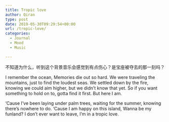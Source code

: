 ```yaml
---
title: Tropic love
author: Qiran
type: post
date: 2019-05-30T09:29:54+00:00
url: /tropic-love/
categories:
  - Journal
  - Mood
  - Music

---
```

<figure class="wp-block-embed-youtube wp-block-embed is-type-video is-provider-youtube wp-embed-aspect-16-9 wp-has-aspect-ratio">

<div class="wp-block-embed__wrapper">
</div></figure>

不知道为什么，听到这个背景音乐会感觉到有点伤心？是宝座被夺去的那一刻吗？

I remember the ocean, Memories die out so hard. We were traveling the mountains, just to find the loudest seas. We settled down by the fire, knowing we could aim higher, but we didn&#8217;t know that yet. So if you want something to hold on to, gotta find it first. But here I am.

&#8216;Cause I&#8217;ve been laying under palm trees, waiting for the summer, knowing there&#8217;s nowhere to do. &#8216;Cause I am happy on this island, Wanna be my funland? I don&#8217;t ever want to leave, I&#8217;m in a tropic love.